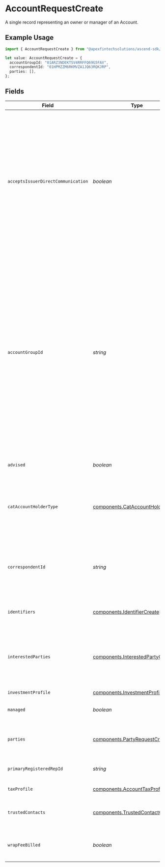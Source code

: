 # AccountRequestCreate

A single record representing an owner or manager of an Account.

## Example Usage

```typescript
import { AccountRequestCreate } from "@apexfintechsolutions/ascend-sdk/models/components";

let value: AccountRequestCreate = {
  accountGroupId: "01ARZ3NDEKTSV4RRFFQ69G5FAV",
  correspondentId: "01HPMZZM6RKMVZA1JQ63RQKJRP",
  parties: [],
};
```

## Fields

| Field                                                                                                                                                                                                                                                                                                                                                                                                     | Type                                                                                                                                                                                                                                                                                                                                                                                                      | Required                                                                                                                                                                                                                                                                                                                                                                                                  | Description                                                                                                                                                                                                                                                                                                                                                                                               | Example                                                                                                                                                                                                                                                                                                                                                                                                   |
| --------------------------------------------------------------------------------------------------------------------------------------------------------------------------------------------------------------------------------------------------------------------------------------------------------------------------------------------------------------------------------------------------------- | --------------------------------------------------------------------------------------------------------------------------------------------------------------------------------------------------------------------------------------------------------------------------------------------------------------------------------------------------------------------------------------------------------- | --------------------------------------------------------------------------------------------------------------------------------------------------------------------------------------------------------------------------------------------------------------------------------------------------------------------------------------------------------------------------------------------------------- | --------------------------------------------------------------------------------------------------------------------------------------------------------------------------------------------------------------------------------------------------------------------------------------------------------------------------------------------------------------------------------------------------------- | --------------------------------------------------------------------------------------------------------------------------------------------------------------------------------------------------------------------------------------------------------------------------------------------------------------------------------------------------------------------------------------------------------- |
| `acceptsIssuerDirectCommunication`                                                                                                                                                                                                                                                                                                                                                                        | *boolean*                                                                                                                                                                                                                                                                                                                                                                                                 | :heavy_minus_sign:                                                                                                                                                                                                                                                                                                                                                                                        | Indicates if the issuer of a security held by the account is permitted to communicate directly with the shareholder versus through the brokerage firm; This can include sending proxy statements, annual reports, and other important information directly to the shareholder's address on file with the brokerage firm                                                                                   | false                                                                                                                                                                                                                                                                                                                                                                                                     |
| `accountGroupId`                                                                                                                                                                                                                                                                                                                                                                                          | *string*                                                                                                                                                                                                                                                                                                                                                                                                  | :heavy_check_mark:                                                                                                                                                                                                                                                                                                                                                                                        | An Account Group is a way of segmenting accounts within a Correspondent; It is up to the client to define what these groups are and AFS Operations is responsible for configuring them; If the client requests additional groups/codes, they can be added; Examples of Account Groups could hypothetically include HNW (High Net Worth), GOLD (Gold Status Customer), and NWC (Northwest Branch Customer) | 01ARZ3NDEKTSV4RRFFQ69G5FAV                                                                                                                                                                                                                                                                                                                                                                                |
| `advised`                                                                                                                                                                                                                                                                                                                                                                                                 | *boolean*                                                                                                                                                                                                                                                                                                                                                                                                 | :heavy_minus_sign:                                                                                                                                                                                                                                                                                                                                                                                        | A boolean to indicate if an account is advised                                                                                                                                                                                                                                                                                                                                                            | true                                                                                                                                                                                                                                                                                                                                                                                                      |
| `catAccountHolderType`                                                                                                                                                                                                                                                                                                                                                                                    | [components.CatAccountHolderType](../../models/components/cataccountholdertype.md)                                                                                                                                                                                                                                                                                                                        | :heavy_minus_sign:                                                                                                                                                                                                                                                                                                                                                                                        | The FINRA CAT classification for the Account Holder; Is set automatically based on attributes of the owners and account type                                                                                                                                                                                                                                                                              | I_INDIVIDUAL                                                                                                                                                                                                                                                                                                                                                                                              |
| `correspondentId`                                                                                                                                                                                                                                                                                                                                                                                         | *string*                                                                                                                                                                                                                                                                                                                                                                                                  | :heavy_check_mark:                                                                                                                                                                                                                                                                                                                                                                                        | A unique identifier referencing a Correspondent; A Client may have several operating Correspondents within its purview.                                                                                                                                                                                                                                                                                   | 01HPMZZM6RKMVZA1JQ63RQKJRP                                                                                                                                                                                                                                                                                                                                                                                |
| `identifiers`                                                                                                                                                                                                                                                                                                                                                                                             | [components.IdentifierCreate](../../models/components/identifiercreate.md)[]                                                                                                                                                                                                                                                                                                                              | :heavy_minus_sign:                                                                                                                                                                                                                                                                                                                                                                                        | A list of identifiers associated with the account                                                                                                                                                                                                                                                                                                                                                         |                                                                                                                                                                                                                                                                                                                                                                                                           |
| `interestedParties`                                                                                                                                                                                                                                                                                                                                                                                       | [components.InterestedPartyCreate](../../models/components/interestedpartycreate.md)[]                                                                                                                                                                                                                                                                                                                    | :heavy_minus_sign:                                                                                                                                                                                                                                                                                                                                                                                        | A list of natural persons indicated to receive selected account documents such as account statements                                                                                                                                                                                                                                                                                                      |                                                                                                                                                                                                                                                                                                                                                                                                           |
| `investmentProfile`                                                                                                                                                                                                                                                                                                                                                                                       | [components.InvestmentProfileCreate](../../models/components/investmentprofilecreate.md)                                                                                                                                                                                                                                                                                                                  | :heavy_minus_sign:                                                                                                                                                                                                                                                                                                                                                                                        | Investor profile.                                                                                                                                                                                                                                                                                                                                                                                         |                                                                                                                                                                                                                                                                                                                                                                                                           |
| `managed`                                                                                                                                                                                                                                                                                                                                                                                                 | *boolean*                                                                                                                                                                                                                                                                                                                                                                                                 | :heavy_minus_sign:                                                                                                                                                                                                                                                                                                                                                                                        | A boolean to indicate if an account is managed                                                                                                                                                                                                                                                                                                                                                            | true                                                                                                                                                                                                                                                                                                                                                                                                      |
| `parties`                                                                                                                                                                                                                                                                                                                                                                                                 | [components.PartyRequestCreate](../../models/components/partyrequestcreate.md)[]                                                                                                                                                                                                                                                                                                                          | :heavy_check_mark:                                                                                                                                                                                                                                                                                                                                                                                        | Parties associated with the account (e.g. custodian).                                                                                                                                                                                                                                                                                                                                                     |                                                                                                                                                                                                                                                                                                                                                                                                           |
| `primaryRegisteredRepId`                                                                                                                                                                                                                                                                                                                                                                                  | *string*                                                                                                                                                                                                                                                                                                                                                                                                  | :heavy_minus_sign:                                                                                                                                                                                                                                                                                                                                                                                        | The primary registered representative for the account                                                                                                                                                                                                                                                                                                                                                     | 01HB7N66WW02WG3B6B9W29K0HF                                                                                                                                                                                                                                                                                                                                                                                |
| `taxProfile`                                                                                                                                                                                                                                                                                                                                                                                              | [components.AccountTaxProfileCreate](../../models/components/accounttaxprofilecreate.md)                                                                                                                                                                                                                                                                                                                  | :heavy_minus_sign:                                                                                                                                                                                                                                                                                                                                                                                        | The account tax profile.                                                                                                                                                                                                                                                                                                                                                                                  |                                                                                                                                                                                                                                                                                                                                                                                                           |
| `trustedContacts`                                                                                                                                                                                                                                                                                                                                                                                         | [components.TrustedContactCreate](../../models/components/trustedcontactcreate.md)[]                                                                                                                                                                                                                                                                                                                      | :heavy_minus_sign:                                                                                                                                                                                                                                                                                                                                                                                        | A list of persons designated to verify the well being of the account holder.                                                                                                                                                                                                                                                                                                                              |                                                                                                                                                                                                                                                                                                                                                                                                           |
| `wrapFeeBilled`                                                                                                                                                                                                                                                                                                                                                                                           | *boolean*                                                                                                                                                                                                                                                                                                                                                                                                 | :heavy_minus_sign:                                                                                                                                                                                                                                                                                                                                                                                        | A boolean to indicate if an account is a wrap brokerage account                                                                                                                                                                                                                                                                                                                                           | true                                                                                                                                                                                                                                                                                                                                                                                                      |